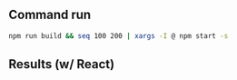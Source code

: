 ## Command run

```bash
npm run build && seq 100 200 | xargs -I @ npm start -s
```


## Results (w/ React)

```
```
